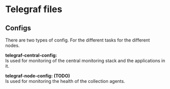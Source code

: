 # Telegraf files

## Configs

There are two types of config. For the different tasks for the different nodes.

**telegraf-central-config:**  
Is used for monitoring of the central monitoring stack and the applications in it.

**telegraf-node-config: (TODO)**  
Is used for monitoring the health of the collection agents. 